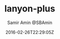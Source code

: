 ---
title: "lanyon-plus"
github: https://github.com/dyndna/lanyon-plus
demo: http://dyndna.github.io/lanyon-plus
author: Samir Amin @SBAmin

ssg:
  - Jekyll
cms:
  - No Cms
date: 2016-02-26T22:29:05Z
github_branch: master
description: "Based on lanyon - A content-first, sliding sidebar theme for Jekyll. Demo at"
stale: true
---